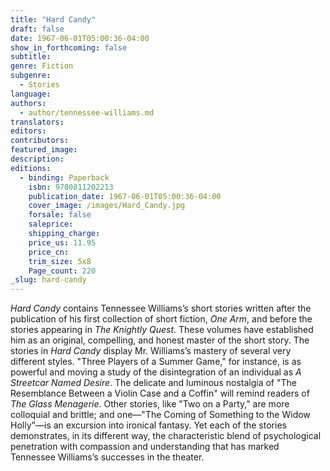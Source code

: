 ```yaml
---
title: "Hard Candy"
draft: false
date: 1967-06-01T05:00:36-04:00
show_in_forthcoming: false
subtitle:
genre: Fiction
subgenre:
  - Stories
language:
authors:
  - author/tennessee-williams.md
translators:
editors:
contributors:
featured_image:
description:
editions:
  - binding: Paperback
    isbn: 9780811202213
    publication_date: 1967-06-01T05:00:36-04:00
    cover_image: /images/Hard_Candy.jpg
    forsale: false
    saleprice:
    shipping_charge:
    price_us: 11.95
    price_cn:
    trim_size: 5x8
    Page_count: 220
_slug: hard-candy
---
```


_Hard Candy_ contains Tennessee Williams’s short stories written after the publication of his first collection of short fiction, _One Arm_, and before the stories appearing in _The Knightly Quest_. These volumes have established him as an original, compelling, and honest master of the short story. The stories in _Hard Candy_ display Mr. Williams’s mastery of several very different styles. "Three Players of a Summer Game," for instance, is as powerful and moving a study of the disintegration of an individual as _A Streetcar Named Desire_. The delicate and luminous nostalgia of "The Resemblance Between a Violin Case and a Coffin" will remind readers of _The Glass Menagerie_. Other stories, like "Two on a Party," are more colloquial and brittle; and one––"The Coming of Something to the Widow Holly"––is an excursion into ironical fantasy. Yet each of the stories demonstrates, in its different way, the characteristic blend of psychological penetration with compassion and understanding that has marked Tennessee Williams’s successes in the theater.

